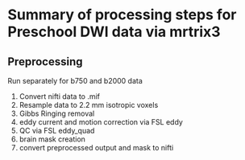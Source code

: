 # Summary of processing steps for Preschool DWI data via mrtrix3

## Preprocessing
Run separately for b750 and b2000 data
1. Convert nifti data to .mif
2. Resample data to 2.2 mm isotropic voxels
3. Gibbs Ringing removal
4. eddy current and motion correction via FSL eddy
5. QC via FSL eddy_quad
6. brain mask creation
7. convert preprocessed output and mask to nifti
